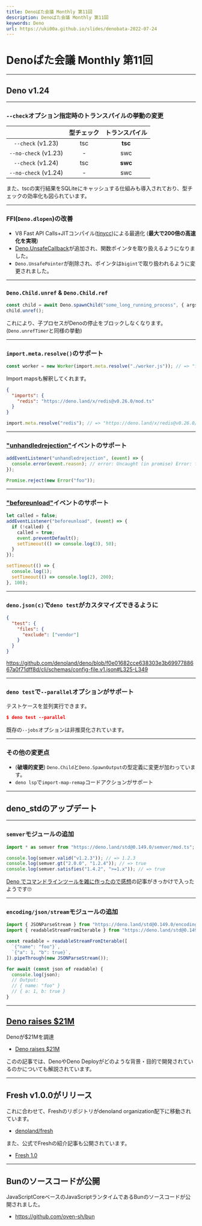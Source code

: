 ```yaml
---
title: Denoばた会議 Monthly 第11回
description: Denoばた会議 Monthly 第11回
keywords: Deno
url: https://uki00a.github.io/slides/denobata-2022-07-24
---
```


# Denoばた会議 Monthly 第11回

<!-- _class: lead -->

---

## Deno v1.24

<!-- _class: lead -->

---

### `--check`オプション指定時のトランスパイルの挙動の変更

||型チェック|トランスパイル|
|:---:|:---:|:---:|
|`--check` (v1.23)|tsc|**tsc**|
|`--no-check` (v1.23)|-|swc|
|`--check` (v1.24)|tsc|**swc**|
|`--no-check` (v1.24)|-|swc|

また、tscの実行結果をSQLiteにキャッシュする仕組みも導入されており、型チェックの効率化も図られています。

---

### FFI(`Deno.dlopen`)の改善

- V8 Fast API Calls+JITコンパイル([tinycc](https://github.com/TinyCC/tinycc))による最適化 (**最大で200倍の高速化を実現**)
- [Deno.UnsafeCallback](https://doc.deno.land/https://raw.githubusercontent.com/denoland/deno/v1.24.0/cli/dts/lib.deno.unstable.d.ts/~/Deno.UnsafeCallback)が追加され、関数ポインタを取り扱えるようになりました。
- `Deno.UnsafePointer`が削除され、ポインタは`bigint`で取り扱われるように変更されました。

---

### `Deno.Child.unref` & `Deno.Child.ref` 

```typescript
const child = await Deno.spawnChild("some_long_running_process", { args });
child.unref();
```

これにより、子プロセスがDenoの停止をブロックしなくなります。(`Deno.unrefTimer`と同様の挙動)

---

### `import.meta.resolve()`のサポート

```ts
const worker = new Worker(import.meta.resolve("./worker.js")); // => "file:///home/uki00a/dev/worker.js"
```

Import mapsも解釈してくれます。

```json
{
  "imports": {
    "redis": "https://deno.land/x/redis@v0.26.0/mod.ts"
  }
}
```

```ts
import.meta.resolve("redis"); // => "https://deno.land/x/redis@v0.26.0/mod.ts"
```

---

### ["unhandledrejection"](https://developer.mozilla.org/ja/docs/Web/API/Window/unhandledrejection_event)イベントのサポート

```ts
addEventListener("unhandledrejection", (event) => {
  console.error(event.reason); // error: Uncaught (in promise) Error: foo
});

Promise.reject(new Error("foo"));
```

---

### ["beforeunload"](https://developer.mozilla.org/ja/docs/Web/API/Window/beforeunload_event)イベントのサポート

```ts
let called = false;
addEventListener("beforeunload", (event) => {
  if (!called) {
    called = true;
    event.preventDefault();
    setTimeout(() => console.log(3), 50);
  }
});

setTimeout(() => {
  console.log(1);
  setTimeout(() => console.log(2), 200);
}, 100);
```

---

### `deno.json(c)`で`deno test`がカスタマイズできるように

```json
{
  "test": {
    "files": {
      "exclude": ["vendor"]
    }
  }
}
```

https://github.com/denoland/deno/blob/f0e01682cce638303e3b6997788667a0f71dff8d/cli/schemas/config-file.v1.json#L325-L349

---

### `deno test`で`--parallel`オプションがサポート

テストケースを並列実行できます。

```json
$ deno test --parallel
```

既存の`--jobs`オプションは非推奨化されています。

---

### その他の変更点

- (**破壊的変更**) `Deno.Child`と`Deno.SpawnOutput`の型定義に変更が加わっています。
- `deno lsp`で`import-map-remap`コードアクションがサポート

---

## deno_stdのアップデート

<!-- _class: lead -->

---

### `semver`モジュールの追加

```typescript
import * as semver from "https://deno.land/std@0.149.0/semver/mod.ts";

console.log(semver.valid("v1.2.3")); // => 1.2.3
console.log(semver.gt("2.0.0", "1.2.4")); // => true
console.log(semver.satisfies("1.4.2", ">=1.x")); // => true
```

[Deno でコマンドラインツールを雑に作ったので感想](https://zenn.dev/sosukesuzuki/articles/177c782f8110ba)の記事がきっかけで入ったようです🙄

---

### `encoding/json/stream`モジュールの追加

```typescript
import { JSONParseStream } from "https://deno.land/std@0.149.0/encoding/json/stream.ts";
import { readableStreamFromIterable } from "https://deno.land/std@0.149.0/streams/conversion.ts";

const readable = readableStreamFromIterable([
  `{"name": "foo"}`,
  `{"a": 1, "b": true}`,
]).pipeThrough(new JSONParseStream());

for await (const json of readable) {
  console.log(json);
  // Output:
  // { name: "foo" }
  // { a: 1, b: true }
}
```

---

## [Deno raises $21M](https://deno.com/blog/series-a)

Denoが$21Mを調達

- [Deno raises $21M](https://deno.com/blog/series-a)

このの記事では、DenoやDeno Deployがどのような背景・目的で開発されているのかについても解説されています。

---

## Fresh v1.0.0がリリース

これに合わせて、Freshのリポジトリがdenoland organization配下に移動されています。

- [denoland/fresh](https://github.com/denoland/fresh)

また、公式でFreshの紹介記事も公開されています。

- [Fresh 1.0](https://deno.com/blog/fresh-is-stable)

---

## Bunのソースコードが公開

JavaScriptCoreベースのJavaScriptランタイムであるBunのソースコードが公開されました。

- https://github.com/oven-sh/bun

